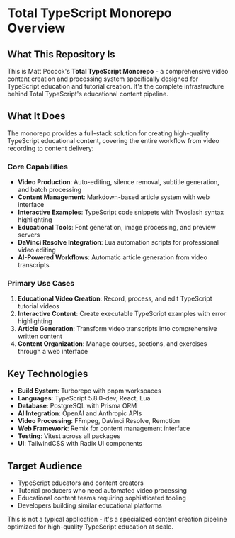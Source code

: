# Total TypeScript Monorepo Overview

## What This Repository Is

This is Matt Pocock's **Total TypeScript Monorepo** - a comprehensive video content creation and processing system specifically designed for TypeScript education and tutorial creation. It's the complete infrastructure behind Total TypeScript's educational content pipeline.

## What It Does

The monorepo provides a full-stack solution for creating high-quality TypeScript educational content, covering the entire workflow from video recording to content delivery:

### Core Capabilities

- **Video Production**: Auto-editing, silence removal, subtitle generation, and batch processing
- **Content Management**: Markdown-based article system with web interface
- **Interactive Examples**: TypeScript code snippets with Twoslash syntax highlighting
- **Educational Tools**: Font generation, image processing, and preview servers
- **DaVinci Resolve Integration**: Lua automation scripts for professional video editing
- **AI-Powered Workflows**: Automatic article generation from video transcripts

### Primary Use Cases

1. **Educational Video Creation**: Record, process, and edit TypeScript tutorial videos
2. **Interactive Content**: Create executable TypeScript examples with error highlighting
3. **Article Generation**: Transform video transcripts into comprehensive written content
4. **Content Organization**: Manage courses, sections, and exercises through a web interface

## Key Technologies

- **Build System**: Turborepo with pnpm workspaces
- **Languages**: TypeScript 5.8.0-dev, React, Lua
- **Database**: PostgreSQL with Prisma ORM
- **AI Integration**: OpenAI and Anthropic APIs
- **Video Processing**: FFmpeg, DaVinci Resolve, Remotion
- **Web Framework**: Remix for content management interface
- **Testing**: Vitest across all packages
- **UI**: TailwindCSS with Radix UI components

## Target Audience

- TypeScript educators and content creators
- Tutorial producers who need automated video processing
- Educational content teams requiring sophisticated tooling
- Developers building similar educational platforms

This is not a typical application - it's a specialized content creation pipeline optimized for high-quality TypeScript education at scale.